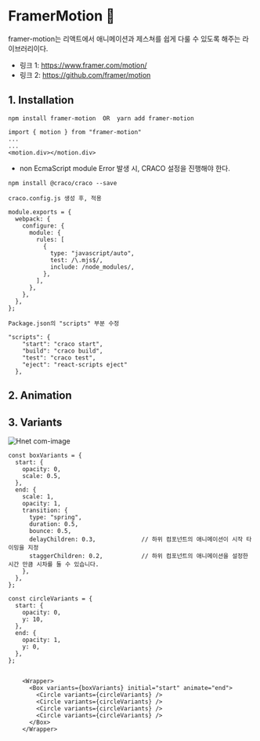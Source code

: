 # FramerMotion 🎨

framer-motion는 리액트에서 애니메이션과 제스쳐를 쉽게 다룰 수 있도록 해주는 라이브러리이다. <br/>
- 링크 1: https://www.framer.com/motion/ <br/>
- 링크 2: https://github.com/framer/motion


## 1. Installation

```
npm install framer-motion  OR  yarn add framer-motion
```
```
import { motion } from "framer-motion"
...
...
<motion.div></motion.div>
```

- non EcmaScript module Error 발생 시, CRACO 설정을 진행해야 한다.
```
npm install @craco/craco --save
```
```
craco.config.js 생성 후, 적용

module.exports = {
  webpack: {
    configure: {
      module: {
        rules: [
          {
            type: "javascript/auto",
            test: /\.mjs$/,
            include: /node_modules/,
          },
        ],
      },
    },
  },
};
```
```
Package.json의 "scripts" 부분 수정

"scripts": {
    "start": "craco start",
    "build": "craco build",
    "test": "craco test",
    "eject": "react-scripts eject"
  },
```



## 2. Animation


## 3. Variants

![Hnet com-image](https://user-images.githubusercontent.com/81430564/147209835-b4b5f2db-ea26-44f0-bbbe-92e88e1754bb.gif)

```
const boxVariants = {
  start: {
    opacity: 0,
    scale: 0.5,
  },
  end: {
    scale: 1,
    opacity: 1,
    transition: {
      type: "spring",
      duration: 0.5,
      bounce: 0.5,
      delayChildren: 0.3,             // 하위 컴포넌트의 애니메이션이 시작 타이밍을 지정
      staggerChildren: 0.2,           // 하위 컴포넌트의 애니메이션을 설정한 시간 만큼 시차를 둘 수 있습니다.
    },
  },
};

const circleVariants = {
  start: {
    opacity: 0,
    y: 10,
  },
  end: {
    opacity: 1,
    y: 0,
  },
};


    <Wrapper>
      <Box variants={boxVariants} initial="start" animate="end">
        <Circle variants={circleVariants} />
        <Circle variants={circleVariants} />
        <Circle variants={circleVariants} />
        <Circle variants={circleVariants} />
      </Box>
    </Wrapper>
 
```






